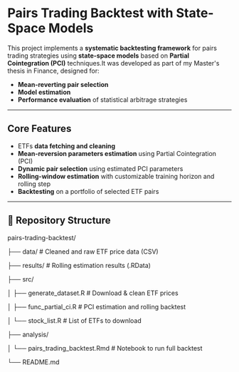 #  Pairs Trading Backtest with State-Space Models

This project implements a **systematic backtesting framework** for pairs trading strategies using **state-space models** based on **Partial Cointegration (PCI)** techniques.It was developed as part of my Master's thesis in Finance, designed for:

- **Mean-reverting pair selection**
- **Model estimation**
- **Performance evaluation** of statistical arbitrage strategies

---

##  Core Features

-  ETFs **data fetching and cleaning**
-  **Mean-reversion parameters estimation** using Partial Cointegration (PCI)
-  **Dynamic pair selection** using estimated PCI parameters
-  **Rolling-window estimation** with customizable training horizon and rolling step
-  **Backtesting** on a portfolio of selected ETF pairs

---

## 📁 Repository Structure


pairs-trading-backtest/

├── data/                     # Cleaned and raw ETF price data (CSV)

├── results/                  # Rolling estimation results (.RData)

├── src/

│   ├── generate_dataset.R    # Download & clean ETF prices

│   ├── func_partial_ci.R     # PCI estimation and rolling backtest

│   └── stock_list.R          # List of ETFs to download

├── analysis/

│   └── pairs_trading_backtest.Rmd  # Notebook to run full backtest

└── README.md
